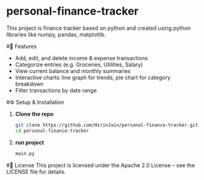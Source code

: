 # personal-finance-tracker
This project  is finance tracker based on python and created using python libraries like numpy, pandas, matplotlib. 

#🚀 Features

- Add, edit, and delete income & expense transactions  
- Categorize entries (e.g. Groceries, Utilities, Salary)  
- View current balance and monthly summaries  
- Interactive charts: line graph for trends, pie chart for category breakdown  
- Filter transactions by date range  

#⚙️ Setup & Installation

1. **Clone the repo**  
   ```bash
   git clone https://github.com/HirinJain/personal-finance-tracker.git
   cd personal-finance-tracker
2. **run project**
    ```bash
    main.py

#📄 License
This project is licensed under the Apache 2.0 License – see the LICENSE file for details.
